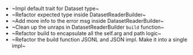 - ~Impl default trait for Dataset type~
- ~Refactor expected type inside DatasetReaderBuilder~
- ~Add more info to the error msg inside DatasetReaderBuilder~
- ~Clean up the unraps in DatasetReaderBuilder `build` function~
- ~Refactor build to encapsulate all the self.arg and path logic~
- ~Refactor the build function JSONL and JSON impl. Make it into a single impl~
